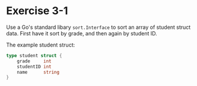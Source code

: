 # Exercise 3-1

Use a Go's standard libary `sort.Interface` to sort an array of student struct data. First have it sort by grade, and then again by student ID.

The example student struct:

```go
type student struct {
    grade     int
    studentID int
    name      string
}
```
